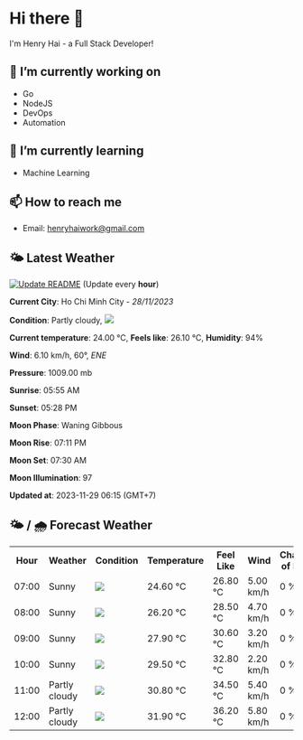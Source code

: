 # Hi there 👋

I'm Henry Hai - a Full Stack Developer!

## 🔭 I’m currently working on

- Go
- NodeJS
- DevOps
- Automation

## 🌱 I’m currently learning

- Machine Learning

## 📫 How to reach me

- Email: <henryhaiwork@gmail.com>

## 🌤️ Latest Weather
[![Update README](https://github.com/henry0hai/henry0hai/actions/workflows/udpateReadme.yml/badge.svg)](https://github.com/henry0hai/henry0hai/actions/workflows/udpateReadme.yml)
(Update every **hour**)
<!-- CURRENT_WEATHER:START -->
**Current City**: Ho Chi Minh City - *28/11/2023*

**Condition**: Partly cloudy, <img src="https://cdn.weatherapi.com/weather/64x64/day/116.png"/>

**Current temperature**: 24.00 °C, **Feels like**: 26.10 °C, **Humidity**: 94%

**Wind**: 6.10 km/h, 60°, *ENE*

**Pressure**: 1009.00 mb

**Sunrise**: 05:55 AM

**Sunset**: 05:28 PM

**Moon Phase**: Waning Gibbous

**Moon Rise**: 07:11 PM

**Moon Set**: 07:30 AM

**Moon Illumination**: 97

**Updated at**: 2023-11-29 06:15 (GMT+7)<!-- CURRENT_WEATHER:END -->

## 🌤️ / 🌧️ Forecast Weather
<!-- FORECAST_WEATHER:START -->
<table>
		<tr>
			<th>Hour</th>
			<th>Weather</th>
			<th>Condition</th>
			<th>Temperature</th>
			<th>Feel Like</th>
			<th>Wind</th>
			<th>Chance of Rain</th>
		</tr>
				<tr>
					<td>07:00</td>
					<td>Sunny</td>
					<td><img src='https://cdn.weatherapi.com/weather/64x64/day/113.png'/></td>
					<td>24.60 °C</td>
					<td>26.80 °C</td>
					<td>5.00 km/h</td>
					<td>0 %</td>
				</tr>
				<tr>
					<td>08:00</td>
					<td>Sunny</td>
					<td><img src='https://cdn.weatherapi.com/weather/64x64/day/113.png'/></td>
					<td>26.20 °C</td>
					<td>28.50 °C</td>
					<td>4.70 km/h</td>
					<td>0 %</td>
				</tr>
				<tr>
					<td>09:00</td>
					<td>Sunny</td>
					<td><img src='https://cdn.weatherapi.com/weather/64x64/day/113.png'/></td>
					<td>27.90 °C</td>
					<td>30.60 °C</td>
					<td>3.20 km/h</td>
					<td>0 %</td>
				</tr>
				<tr>
					<td>10:00</td>
					<td>Sunny</td>
					<td><img src='https://cdn.weatherapi.com/weather/64x64/day/113.png'/></td>
					<td>29.50 °C</td>
					<td>32.80 °C</td>
					<td>2.20 km/h</td>
					<td>0 %</td>
				</tr>
				<tr>
					<td>11:00</td>
					<td>Partly cloudy</td>
					<td><img src='https://cdn.weatherapi.com/weather/64x64/day/116.png'/></td>
					<td>30.80 °C</td>
					<td>34.50 °C</td>
					<td>5.40 km/h</td>
					<td>0 %</td>
				</tr>
				<tr>
					<td>12:00</td>
					<td>Partly cloudy</td>
					<td><img src='https://cdn.weatherapi.com/weather/64x64/day/116.png'/></td>
					<td>31.90 °C</td>
					<td>36.20 °C</td>
					<td>5.80 km/h</td>
					<td>0 %</td>
				</tr>
</table>
<!-- FORECAST_WEATHER:END -->
